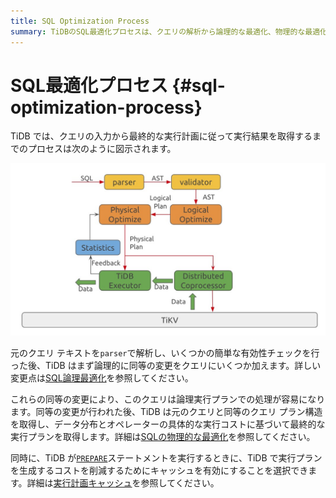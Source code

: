```yaml
---
title: SQL Optimization Process
summary: TiDBのSQL最適化プロセスは、クエリの解析から論理的な最適化、物理的な最適化、そして実行計画のキャッシュまでの一連のプロセスを示します。クエリテキストはparserで解析され、同等の変更が加えられ、最終的な実行プランが取得されます。また、TiDBでは実行プランを生成するコストを削減するためにキャッシュを有効にすることも選択できます。
---
```


# SQL最適化プロセス {#sql-optimization-process}

TiDB では、クエリの入力から最終的な実行計画に従って実行結果を取得するまでのプロセスは次のように図示されます。

![SQL Optimization Process](/media/sql-optimization.png)

元のクエリ テキストを`parser`で解析し、いくつかの簡単な有効性チェックを行った後、TiDB はまず論理的に同等の変更をクエリにいくつか加えます。詳しい変更点は[SQL論理最適化](/sql-logical-optimization.md)を参照してください。

これらの同等の変更により、このクエリは論理実行プランでの処理が容易になります。同等の変更が行われた後、TiDB は元のクエリと同等のクエリ プラン構造を取得し、データ分布とオペレーターの具体的な実行コストに基づいて最終的な実行プランを取得します。詳細は[SQLの物理的な最適化](/sql-physical-optimization.md)を参照してください。

同時に、TiDB が[`PREPARE`](/sql-statements/sql-statement-prepare.md)ステートメントを実行するときに、TiDB で実行プランを生成するコストを削減するためにキャッシュを有効にすることを選択できます。詳細は[実行計画キャッシュ](/sql-prepared-plan-cache.md)を参照してください。
